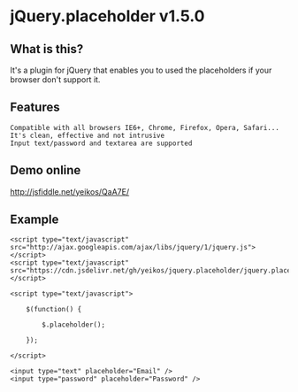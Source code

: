 jQuery.placeholder v1.5.0
==================================================

What is this?
--------------------------------------

It's a plugin for jQuery that enables you to used the placeholders if your browser don't support it.

Features
--------------------------------------

	Compatible with all browsers IE6+, Chrome, Firefox, Opera, Safari...
	It's clean, effective and not intrusive
	Input text/password and textarea are supported

Demo online
--------------------------------------

http://jsfiddle.net/yeikos/QaA7E/

Example
--------------------------------------
	
	<script type="text/javascript" src="http://ajax.googleapis.com/ajax/libs/jquery/1/jquery.js"></script>
	<script type="text/javascript" src="https://cdn.jsdelivr.net/gh/yeikos/jquery.placeholder/jquery.placeholder.js"></script>

	<script type="text/javascript">

		$(function() {

			$.placeholder();
			
		});
		
	</script>

	<input type="text" placeholder="Email" />
	<input type="password" placeholder="Password" />
